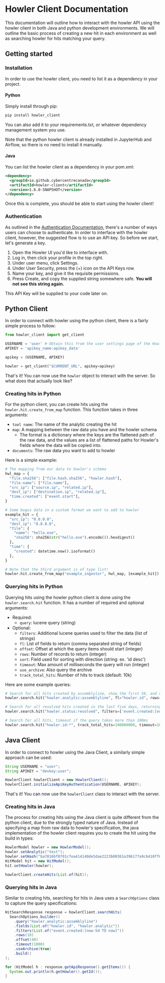 # Howler Client Documentation

This documentation will outline how to interact with the howler API using the howler client in both Java and python development environments. We will outline the basic process of creating a new hit in each environment as well as searching howler for hits matching your query.

## Getting started

### Installation

In order to use the howler client, you need to list it as a dependency in your project.

#### **Python**

Simply install through pip:

```bash
pip install howler_client
```

You can also add it to your requirements.txt, or whatever dependency management system you use.

Note that the python howler client is already installed in JupyterHub and Airflow, so there is no need to install it manually.

#### **Java**

You can list the howler client as a dependency in your pom.xml:

```xml
<dependency>
  <groupId>io.github.cybercentrecanada</groupId>
  <artifactId>howler-client</artifactId>
  <version>1.6.0-SNAPSHOT</version>
</dependency>
```

Once this is complete, you should be able to start using the howler client!

### Authentication

As outlined in the [Authentication Documentation](/help/auth), there's a number of ways users can choose to authenticate. In order to interface with the howler client, however, the suggested flow is to use an API key. So before we start, let's generate a key.

1. Open the Howler UI you'd like to interface with.
2. Log in, then click your profile in the top right.
3. Under user menu, click Settings.
4. Under User Security, press the (+) icon on the API Keys row.
5. Name your key, and give it the requisite permissions.
6. Press Create, and copy the supplied string somewhere safe. **You will not see this string again.**

This API Key will be supplied to your code later on.

## Python Client

In order to connect with howler using the python client, there is a fairly simple process to follow:

```python
from howler_client import get_client

USERNAME = 'user' # Obtain this from the user settings page of the Howler UI
APIKEY = 'apikey_name:apikey_data'

apikey = (USERNAME, APIKEY)

howler = get_client("$CURRENT_URL", apikey=apikey)
```

That's it! You can now use the `howler` object to interact with the server. So what does that actually look like?

### Creating hits in Python

For the python client, you can create hits using the `howler.hit.create_from_map` function. This function takes in three arguments:

- `tool name`: The name of the analytic creating the hit
- `map`: A mapping between the raw data you have and the howler schema
  - The format is a dictionary where the keys are the flattened path of the raw data, and the values are a list of flattened paths for Howler's fields where the data will be copied into.
- `documents`: The raw data you want to add to howler

Here is a simple example:

```python
# The mapping from our data to howler's schema
hwl_map = {
  "file.sha256": ["file.hash.sha256", "howler.hash"],
  "file.name": ["file.name"],
  "src_ip": ["source.ip", "related.ip"],
  "dest_ip": ["destination.ip", "related.ip"],
  "time.created": ["event.start"],
}

# Some bogus data in a custom format we want to add to howler
example_hit = {
  "src_ip": "0.0.0.0",
  "dest_ip": "8.8.8.8",
  "file": {
    "name": "hello.exe",
    "sha256": sha256(str("hello.exe").encode()).hexdigest()
  },
  "time": {
    "created": datetime.now().isoformat()
  },
}

# Note that the third argument is of type list!
howler.hit.create_from_map("example_ingestor", hwl_map, [example_hit])
```

### Querying hits in Python

Querying hits using the howler python client is done using the `howler.search.hit` function. It has a number of required and optional arguments:

- Required:
  - `query`: lucene query (string)
- Optional:
  - `filters`: Additional lucene queries used to filter the data (list of strings)
  - `fl`: List of fields to return (comma separated string of fields)
  - `offset`: Offset at which the query items should start (integer)
  - `rows`: Number of records to return (integer)
  - `sort`: Field used for sorting with direction (string: ex. 'id desc')
  - `timeout`: Max amount of milliseconds the query will run (integer)
  - `use_archive`: Also query the archive
  - `track_total_hits`: Number of hits to track (default: 10k)

Here are some example queries:

```python
# Search for all hits created by assemblyline, show the first 50, and return only their ids
howler.search.hit("howler.analytic:assemblyline", fl="howler.id", rows=50)

# Search for all resolved hits created in the last five days, returning their id and the analytic that created them. Show only ten, offset by 40
howler.search.hit("howler.status:resolved", filters=['event.created:[now-5d TO now]'] fl="howler.id,howler.analytic", rows=10, offset=40)

# Search for all hits, timeout if the query takes more than 100ms
howler.search.hit("howler.id:*", track_total_hits=100000000, timeout=100, use_archive=True)
```

## Java Client

In order to connect to howler using the Java Client, a similarly simple approach can be used:

```java
String USERNAME = "user";
String APIKEY = "devkey:user";

HowlerClient howlerClient = new HowlerClient();
howlerClient.initializeApiKeyAuthentication(USERNAME, APIKEY);
```

That's it! You can now use the `howlerClient` class to interact with the server.

### Creating hits in Java

The process for creating hits using the Java client is quite different from the python client, due to the strongly typed nature of Java. Instead of specifying a map from raw data to howler's specification, the java implementation of the howler client requires you to create the hit using the build in types:

```java
HowlerModel howler = new HowlerModel();
howler.setAnalytic("test");
howler.setHash("ba7816bf8f01cfea414140de5dae2223b00361a396177a9cb410ff61f20015ad");
HitModel hit = new HitModel();
hit.setHowler(howler);

howlerClient.createHits(List.of(hit));
```

### Querying hits in Java

Similar to creating hits, searching for hits in Java uses a `SearchOptions` class to capture the query specifications:

```java
HitSearchResponse response = howlerClient.searchHits(
  SearchOptions.builder()
    .query("howler.analytic:assemblyline")
    .fields(List.of("howler.id", "howler.analytic"))
    .filters(List.of("event.created:[now-5d TO now]"))
    .rows(10)
    .offset(40)
    .timeout(1000)
    .useArchive(true)
    .build()
);

for (HitModel h : response.getApiResponse().getItems()) {
  System.out.println(h.getHowler().getId());
}
```
